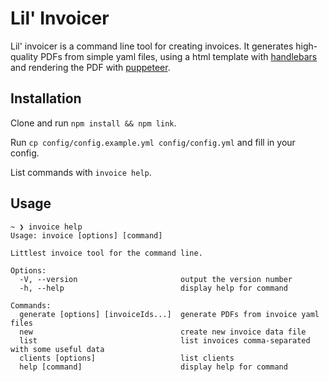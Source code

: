 # Lil' Invoicer

Lil' invoicer is a command line tool for creating invoices. It generates high-quality PDFs from simple yaml files, using a html template with [handlebars](https://github.com/handlebars-lang/handlebars.js) and rendering the PDF with [puppeteer](https://github.com/puppeteer/puppeteer).

## Installation 

Clone and run `npm install && npm link`.

Run `cp config/config.example.yml config/config.yml` and fill in your config.

List commands with `invoice help`.

## Usage

```
~ ❯ invoice help
Usage: invoice [options] [command]

Littlest invoice tool for the command line.

Options:
  -V, --version                       output the version number
  -h, --help                          display help for command

Commands:
  generate [options] [invoiceIds...]  generate PDFs from invoice yaml files
  new                                 create new invoice data file
  list                                list invoices comma-separated with some useful data
  clients [options]                   list clients
  help [command]                      display help for command
```